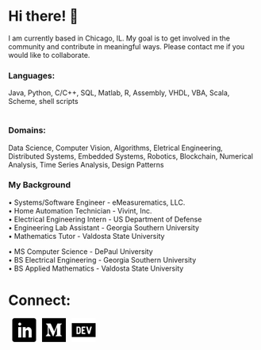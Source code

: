 # Hi there! 👋

I am currently based in Chicago, IL. My goal is to get involved in the community and contribute in meaningful ways. Please contact me if you would like to collaborate.
<br/>

### Languages:
Java, Python, C/C++, SQL, Matlab, R, Assembly, VHDL, VBA, Scala, Scheme, shell scripts  
<br/>

### Domains:
Data Science, Computer Vision, Algorithms, Eletrical Engineering, Distributed Systems, Embedded Systems, Robotics, Blockchain, Numerical Analysis, Time Series Analysis, Design Patterns
<br/>

### My Background
• Systems/Software Engineer - eMeasurematics, LLC.  
• Home Automation Technician - Vivint, Inc.  
• Electrical Engineering Intern - US Department of Defense  
• Engineering Lab Assistant - Georgia Southern University  
• Mathematics Tutor - Valdosta State University  

• MS Computer Science - DePaul University  
• BS Electrical Engineering - Georgia Southern University  
• BS Applied Mathematics - Valdosta State University  




# Connect: 
&nbsp;
<a href="https://www.linkedin.com/in/ecedavis/" title="Follow me on LinkedIn">
  <img
    width="48"
    alt="Follow me on LinkedIn"
    src="https://raw.githubusercontent.com/ecedavis/ecedavis/master/assets/icons/linkedin.svg"
  /></a>
&nbsp;
<a href="https://medium.com/@ecedavis" title="Follow me on Medium">
  <img
    width="48"
    alt="Follow me on Medium"
    src="https://raw.githubusercontent.com/ecedavis/ecedavis/master/assets/icons/medium.svg"
  /></a>
&nbsp;
<a href="https://dev.to/trekhleb" title="Follow me on DevTo">
  <img
    width="48"
    alt="Follow me on DevTo"
    src="https://raw.githubusercontent.com/ecedavis/ecedavis/master/assets/icons/devto.svg"
  /></a>


<!--
**ecedavis/ecedavis** is a ✨ _special_ ✨ repository because its `README.md` (this file) appears on your GitHub profile.

Here are some ideas to get you started:

- 🔭 I’m currently working on ...
- 🌱 I’m currently learning ...
- 👯 I’m looking to collaborate on ...
- 🤔 I’m looking for help with ...
- 💬 Ask me about ...
- 📫 How to reach me: ...
- 😄 Pronouns: ...
- ⚡ Fun fact: ...
-->
